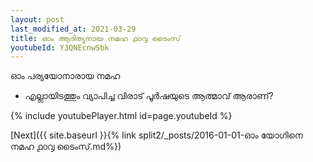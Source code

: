```yaml
---
layout: post
last_modified_at: 2021-03-29
title: ഓം ആദിത്യനായ നമഹ ൧൦൮ ടൈംസ്
youtubeId: Y3QNEcnwSbk
---
```

 
 
 ഓം പര്യയോനാരായ നമഹ 
 
 -  എല്ലായിടത്തും വ്യാപിച്ച വിരാട് പൂർഷയുടെ ആത്മാവ് ആരാണ്? 
 
  
 
  
 
 
 
 
 
 


{% include youtubePlayer.html id=page.youtubeId %}
 
[Next]({{ site.baseurl }}{% link  split2/_posts/2016-01-01-ഓം യോഗിനെ നമഹ ൧൦൮ ടൈംസ്.md%})
 
